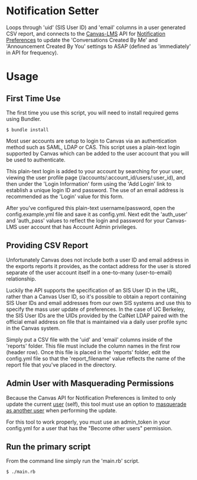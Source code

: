 # Notification Setter

Loops through 'uid' (SIS User ID) and 'email' columns in a user generated CSV report, and connects to the [Canvas-LMS](https://github.com/instructure/canvas-lms) API for [Notification Preferences](https://canvas.instructure.com/doc/api/notification_preferences.html) to update the 'Conversations Created By Me' and 'Announcement Created By You' settings to ASAP (defined as 'immediately' in API for frequency).

# Usage

## First Time Use

The first time you use this script, you will need to install required gems using Bundler.

	$ bundle install

Most user accounts are setup to login to Canvas via an authentication method such as SAML, LDAP or CAS. This script uses
a plain-text login supported by Canvas which can be added to the user account that you will be used to authenticate.

This plain-text login is added to your account by searching for your user, viewing the user profile page (/accounts/:account_id/users/:user_id), and then under the 'Login Information' form using the 'Add Login' link to establish a unique login ID and password. The use of an email address is recommended as the 'Login' value for this form.

After you've configured this plain-text username/password, open the config.example.yml file and save it as config.yml. Next edit the 'auth_user' and 'auth_pass' values to reflect the login and password for your Canvas-LMS user account that has Account Admin privileges.

## Providing CSV Report

Unfortunately Canvas does not include both a user ID and email address in the exports reports it provides, as the contact address for the user is stored separate of the user account itself in a one-to-many (user-to-email) relationship.

Luckily the API supports the specification of an SIS User ID in the URL, rather than a Canvas User ID, so it's possible to obtain a
report containing SIS User IDs and email addresses from our own SIS systems and use this to specify the mass user update of preferences. In the case of UC Berkeley, the SIS User IDs are the UIDs provided by the CalNet LDAP paired with the official email address on file that is maintained via a daily user profile sync in the Canvas system.

Simply put a CSV file with the 'uid' and 'email' columns inside of the 'reports' folder. This file must include the column names
in the first row (header row). Once this file is placed in the 'reports' folder, edit the config.yml file so that the 'report_filename' value reflects the name of the report file that you've placed in the directory.

## Admin User with Masquerading Permissions

Because the Canvas API for Notification Preferences is limited to only update the current [user](https://canvas.instructure.com/doc/api/notification_preferences.html#method.notification_preferences.update) (self), this tool must use an option to [masquerade as another user](https://canvas.instructure.com/doc/api/file.masquerading.html) when performing the update.

For this tool to work properly, you must use an admin_token in your config.yml for a user that has the "Become other users" permission.

## Run the primary script

From the command line simply run the 'main.rb' script.

	$ ./main.rb
